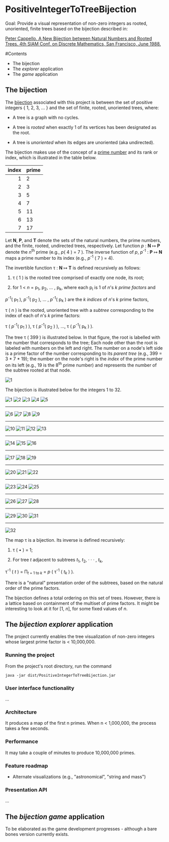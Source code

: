 # PositiveIntegerToTreeBijection

Goal: Provide a visual representation of non-zero integers as rooted, unoriented, finite trees 
based on the bijection described in:

[Peter Cappello. A New Bijection between Natural Numbers and Rooted Trees. 4th SIAM Conf. on Discrete Mathematics, San Francisco, June 1988.](https://www.cs.ucsb.edu/~cappello/papers/1988SiamDM.html)

#Contents
* The bijection
* The _explorer_ application
* The _game_ application

## The bijection

The [bijection](https://en.wikipedia.org/wiki/Bijection) associated with this project is between the set of positive integers
{ 1, 2, 3, ... } 
and the set of finite, rooted, unoriented trees, where:

* A tree is a graph with no cycles. 

* A tree is _rooted_ when exactly 1 of its vertices has been designated as the root.

* A tree is _unoriented_ when its edges are unoriented (aka undirected).

The bijection makes use of the concept of a [prime number](https://en.wikipedia.org/wiki/Prime_number)
and its rank or index, which is illustrated in the table below.

index   | prime           
 ---: | :---
1 | 2  
2 | 3
3 | 5
4 | 7
5 | 11 
6 | 13
7 | 17

Let **N**, **P**, and **T** denote the sets of the natural numbers, the prime numbers, and the finite, rooted, undirected trees, respectively. 
Let function _p_ : **N** &map; **P** denote the _n_<sup>th</sup> prime (e.g., _p_( 4 ) = 7 ).
The inverse function of _p_, _p_<sup>-1</sup> : **P** &map; **N** maps a prime number to its index (e.g., _p_<sup>-1</sup> ( 7 ) = 4).

The invertible function &tau; : **N** &map; **T** is defined recursively as follows:

1. τ ( 1 ) is the rooted tree comprised of exactly one node, its root;

1. for 1 <  _n_ = p<sub>1</sub>, p<sub>2</sub>, ... , p<sub>k</sub>, 
 where each p<sub>i</sub> is 1 of _n_'s _k_ _prime factors_ and
 
 _p_<sup>-1</sup>( p<sub>1</sub> ),  _p_<sup>-1</sup>( p<sub>2</sub> ), ... ,  _p_<sup>-1</sup>( p<sub>k</sub> ) are the _k_ _indices_ of _n_'s _k_ prime factors, 
 
   τ ( _n_ ) is the rooted, unoriented tree with a _subtree_ corresponding to the index of each of _n_'s _k_ prime factors:
   
   τ ( _p_<sup>-1</sup>( p<sub>1</sub> ) ), τ ( _p_<sup>-1</sup>( p<sub>2</sub> ) ), ..., τ ( _p_<sup>-1</sup>( p<sub>k</sub> ) ).

The tree &tau; ( 399 ) is illustrated below.  In that figure, the root is labelled with the number that corresponds to the tree;
Each node other than the root is labeled with numbers on the left and right.  The number on a node's left side is a prime factor of the number corresponding to its _parent tree_ (e.g., 399 = 3 * 7 * 19); the number on the node's right is the _index_ of the prime number on its left (e.g., 19 is the 8<sup>th</sup> prime number) and represents the number of the subtree rooted at that node.

![1](https://github.com/PeterCappello/PositiveIntegerToTreeBijection/blob/master/src/images/399.png "Tree corresponding to 399")

The bijection is illustrated below for the integers 1 to 32.

![1](https://github.com/PeterCappello/PositiveIntegerToTreeBijection/blob/master/src/images/1.png "Tree corresponding to 1")
![2](https://github.com/PeterCappello/PositiveIntegerToTreeBijection/blob/master/src/images/2.png "Tree corresponding to 2")
![3](https://github.com/PeterCappello/PositiveIntegerToTreeBijection/blob/master/src/images/3.png "Tree corresponding to 3")
![4](https://github.com/PeterCappello/PositiveIntegerToTreeBijection/blob/master/src/images/4.png "Tree corresponding to 4")
![5](https://github.com/PeterCappello/PositiveIntegerToTreeBijection/blob/master/src/images/5.png "Tree corresponding to 5")

<hr />

![6](https://github.com/PeterCappello/PositiveIntegerToTreeBijection/blob/master/src/images/6.png "Tree corresponding to 6")
![7](https://github.com/PeterCappello/PositiveIntegerToTreeBijection/blob/master/src/images/7.png "Tree corresponding to 7")
![8](https://github.com/PeterCappello/PositiveIntegerToTreeBijection/blob/master/src/images/8.png "Tree corresponding to 8")
![9](https://github.com/PeterCappello/PositiveIntegerToTreeBijection/blob/master/src/images/9.png "Tree corresponding to 9")

<hr />

![10](https://github.com/PeterCappello/PositiveIntegerToTreeBijection/blob/master/src/images/10.png "Tree corresponding to 10")
![11](https://github.com/PeterCappello/PositiveIntegerToTreeBijection/blob/master/src/images/11.png "Tree corresponding to 11")
![12](https://github.com/PeterCappello/PositiveIntegerToTreeBijection/blob/master/src/images/12.png "Tree corresponding to 12")
![13](https://github.com/PeterCappello/PositiveIntegerToTreeBijection/blob/master/src/images/13.png "Tree corresponding to 13")

<hr />

![14](https://github.com/PeterCappello/PositiveIntegerToTreeBijection/blob/master/src/images/14.png "Tree corresponding to 14")
![15](https://github.com/PeterCappello/PositiveIntegerToTreeBijection/blob/master/src/images/15.png "Tree corresponding to 15")
![16](https://github.com/PeterCappello/PositiveIntegerToTreeBijection/blob/master/src/images/16.png "Tree corresponding to 16")

<hr />

![17](https://github.com/PeterCappello/PositiveIntegerToTreeBijection/blob/master/src/images/17.png "Tree corresponding to 17")
![18](https://github.com/PeterCappello/PositiveIntegerToTreeBijection/blob/master/src/images/18.png "Tree corresponding to 18")
![19](https://github.com/PeterCappello/PositiveIntegerToTreeBijection/blob/master/src/images/19.png "Tree corresponding to 19")

<hr />

![20](https://github.com/PeterCappello/PositiveIntegerToTreeBijection/blob/master/src/images/20.png "Tree corresponding to 20")
![21](https://github.com/PeterCappello/PositiveIntegerToTreeBijection/blob/master/src/images/21.png "Tree corresponding to 21")
![22](https://github.com/PeterCappello/PositiveIntegerToTreeBijection/blob/master/src/images/22.png "Tree corresponding to 22")

<hr />

![23](https://github.com/PeterCappello/PositiveIntegerToTreeBijection/blob/master/src/images/23.png "Tree corresponding to 23")
![24](https://github.com/PeterCappello/PositiveIntegerToTreeBijection/blob/master/src/images/24.png "Tree corresponding to 24")
![25](https://github.com/PeterCappello/PositiveIntegerToTreeBijection/blob/master/src/images/25.png "Tree corresponding to 25")

<hr />

![26](https://github.com/PeterCappello/PositiveIntegerToTreeBijection/blob/master/src/images/26.png "Tree corresponding to 26")
![27](https://github.com/PeterCappello/PositiveIntegerToTreeBijection/blob/master/src/images/27.png "Tree corresponding to 27")
![28](https://github.com/PeterCappello/PositiveIntegerToTreeBijection/blob/master/src/images/28.png "Tree corresponding to 28")

<hr />

![29](https://github.com/PeterCappello/PositiveIntegerToTreeBijection/blob/master/src/images/29.png "Tree corresponding to 29")
![30](https://github.com/PeterCappello/PositiveIntegerToTreeBijection/blob/master/src/images/30.png "Tree corresponding to 30")
![31](https://github.com/PeterCappello/PositiveIntegerToTreeBijection/blob/master/src/images/31.png "Tree corresponding to 31")

<hr />

![32](https://github.com/PeterCappello/PositiveIntegerToTreeBijection/blob/master/src/images/32.png "Tree corresponding to 32")

The map τ is a bijection. Its inverse is defined recursively:

1. &tau; ( &bull; ) = 1;

2. For tree _t_ adjacent to subtrees _t_<sub>1</sub>, _t_<sub>2</sub>, · · · , _t_<sub>k</sub>, 

 &tau;<sup>-1</sup> ( _t_ ) = &Pi;<sub>_t_ = 1 to _k_</sub> = _p_ ( &tau;<sup>-1</sup> ( _t_<sub>_k_</sub> ) ).

There is a "natural" presentation order of the subtrees, based on the natural order of the prime factors.

The bijection defines a total ordering on this set of trees.
However, there is a lattice based on containment of the multiset of prime factors.
It might be interesting to look at it for [1, _n_], for some fixed values of _n_.

## The _bijection explorer_ application
The project currently enables the tree visualization of non-zero integers 
whose largest prime factor is < 10,000,000.

### Running the project

From the project's root directory, run the command 
<pre><code>java -jar dist/PositiveIntegerToTreeBijection.jar</code></pre> 

### User interface functionality
...

### Architecture

It produces a map of the first n primes.
When n < 1,000,000, the process takes a few seconds. 

### Performance

It may take a couple of minutes to produce 10,000,000 primes.

### Feature roadmap
* Alternate visualizations (e.g., "astronomical", "string and mass")

### Presentation API
...

## The _bijection game_ application

To be elaborated as the game development progresses - although a bare bones version currently exists.

